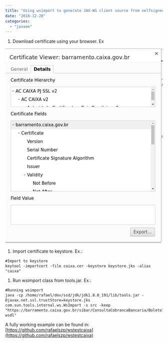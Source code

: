 ```yaml
---
title: "Using wsimport to generate JAX-WS client source from selfsigned SOAP service"
date: "2018-12-20"
categories: 
  - "javaee"
---
```


1. Download certificate using your browser. Ex

[![](images/DeepinScreenshot_select-area_20181220152815.png)](https://rafaelszp.files.wordpress.com/2018/12/DeepinScreenshot_select-area_20181220152815.png)

1. Import certificate to keystore. Ex.:

```
#Import to keystore
keytool -importcert -file caixa.cer -keystore keystore.jks -alias "caixa"

```

1. Run wsimport class from tools.jar. Ex.:

```
#Running wsimport
java -cp /home/rafael/dev/ssd/jdk/jdk1.8.0_191/lib/tools.jar -Djavax.net.ssl.trustStore=keystore.jks com.sun.tools.internal.ws.WsImport -s src -keep "https://barramento.caixa.gov.br/sibar/ConsultaCobrancaBancaria/Boleto?wsdl" 

```

A fully working example can be found in: [https://github.com/rafaelszp/wstestcaixa](https://github.com/rafaelszp/wstestcaixa)
